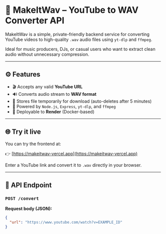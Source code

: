 # 🎵 MakeItWav – YouTube to WAV Converter API

MakeItWav is a simple, private-friendly backend service for converting YouTube videos to high-quality `.wav` audio files using `yt-dlp` and `ffmpeg`.

Ideal for music producers, DJs, or casual users who want to extract clean audio without unnecessary compression.

---

## ⚙️ Features

- 🎬 Accepts any valid **YouTube URL**
- 🔊 Converts audio stream to **WAV format**
- 💾 Stores file temporarily for download (auto-deletes after 5 minutes)
- 🧱 Powered by `Node.js`, `Express`, `yt-dlp`, and `ffmpeg`
- 🚀 Deployable to **Render** (Docker-based)

---

## 🌐 Try it live

You can try the frontend at:

👉 [https://makeitwav-vercel.app](https://makeitwav-vercel.app)

Enter a YouTube link and convert it to `.wav` directly in your browser.

---

## 🚀 API Endpoint

### `POST /convert`

**Request body (JSON):**
```json
{
  "url": "https://www.youtube.com/watch?v=EXAMPLE_ID"
}
